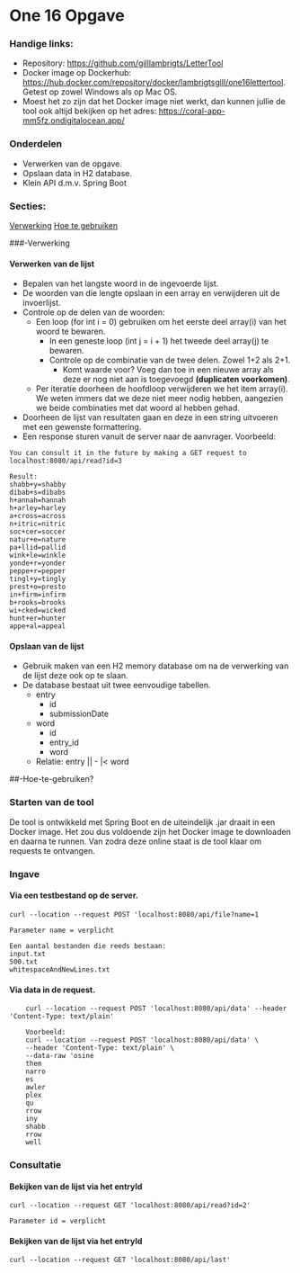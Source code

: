 # One 16 Opgave
### Handige links:
- Repository: https://github.com/gilllambrigts/LetterTool
- Docker image op Dockerhub: https://hub.docker.com/repository/docker/lambrigtsgill/one16lettertool. Getest op zowel Windows als op Mac OS. 
- Moest het zo zijn dat het Docker image niet werkt, dan kunnen jullie de tool ook altijd bekijken op het adres: https://coral-app-mm5fz.ondigitalocean.app/

### Onderdelen
- Verwerken van de opgave.
- Opslaan data in H2 database.
- Klein API d.m.v. Spring Boot

### Secties:
[Verwerking](###-Verwerking)
[Hoe te gebruiken](##-Hoe-te-gebruiken?)

###-Verwerking
#### Verwerken van de lijst

  - Bepalen van het langste woord in de ingevoerde lijst.
  - De woorden van die lengte opslaan in een array en verwijderen uit de invoerlijst.
  - Controle op de delen van de woorden:
    - Een loop (for int i = 0) gebruiken om het eerste deel array(i) van het woord te bewaren. 
      - In een geneste loop (int j = i + 1) het tweede deel array(j) te bewaren. 
      - Controle op de combinatie van de twee delen. Zowel 1+2 als 2+1.
        - Komt waarde voor? Voeg dan toe in een nieuwe array als deze er nog niet aan is toegevoegd **(duplicaten voorkomen)**.
    - Per iteratie doorheen de hoofdloop verwijderen we het item array(i). We weten immers dat we deze niet meer nodig hebben, aangezien we beide combinaties met dat woord al hebben gehad.
  - Doorheen de lijst van resultaten gaan en deze in een string uitvoeren met een gewenste formattering.
  - Een response sturen vanuit de server naar de aanvrager. Voorbeeld:
```Data has been processed and saved to a database.
You can consult it in the future by making a GET request to localhost:8080/api/read?id=3

Result:
shabb+y=shabby
dibab+s=dibabs
h+annah=hannah
h+arley=harley
a+cross=across
n+itric=nitric
soc+cer=soccer
natur+e=nature
pa+llid=pallid
wink+le=winkle
yonde+r=yonder
peppe+r=pepper
tingl+y=tingly
prest+o=presto
in+firm=infirm
b+rooks=brooks
wi+cked=wicked
hunt+er=hunter
appe+al=appeal
```

#### **Opslaan van de lijst**
- Gebruik maken van een H2 memory database om na de verwerking van de lijst deze ook op te slaan. 
- De database bestaat uit twee eenvoudige tabellen. 
  - entry
    - id
    - submissionDate
  - word
    - id
    - entry_id
    - word
  - Relatie: entry || - |< word
  
    
##-Hoe-te-gebruiken?

### Starten van de tool 
De tool is ontwikkeld met Spring Boot en de uiteindelijk .jar draait in een Docker image. Het zou dus voldoende zijn het Docker image te downloaden en daarna te runnen. Van zodra deze online staat is de tool klaar om requests te ontvangen.

### Ingave

#### Via een testbestand op de server.

```
curl --location --request POST 'localhost:8080/api/file?name=1
```
```
Parameter name = verplicht
```
    Een aantal bestanden die reeds bestaan:
    input.txt
    500.txt
    whitespaceAndNewLines.txt

#### Via data in de request.

```
    curl --location --request POST 'localhost:8080/api/data' --header 'Content-Type: text/plain'
```


```
    Voorbeeld: 
    curl --location --request POST 'localhost:8080/api/data' \
    --header 'Content-Type: text/plain' \
    --data-raw 'osine
    them
    narro
    es
    awler
    plex
    qu
    rrow
    iny
    shabb
    rrow
    well
```

### Consultatie
#### Bekijken van de lijst via het entryId
    
    curl --location --request GET 'localhost:8080/api/read?id=2'
```
Parameter id = verplicht
```
#### Bekijken van de lijst via het entryId

    curl --location --request GET 'localhost:8080/api/last'
